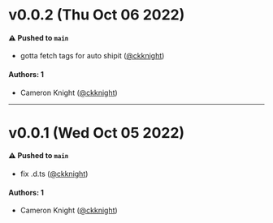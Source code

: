 # v0.0.2 (Thu Oct 06 2022)

#### ⚠️ Pushed to `main`

- gotta fetch tags for auto shipit ([@ckknight](https://github.com/ckknight))

#### Authors: 1

- Cameron Knight ([@ckknight](https://github.com/ckknight))

---

# v0.0.1 (Wed Oct 05 2022)

#### ⚠️ Pushed to `main`

- fix .d.ts ([@ckknight](https://github.com/ckknight))

#### Authors: 1

- Cameron Knight ([@ckknight](https://github.com/ckknight))
